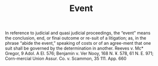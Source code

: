 ---
title: Event
letter: E
permalink: "/definitions/bld-event.html"
body: In reference to judicial and quasi judicial proceedings, the “event" means the
  conclusion, end, or finai outcome or re-suit of a litigation; as, in the phrase
  “abide the event,” speaking of costs or of an agree-ment that one suit shall be
  governed by the determination in another. Reeves v. Mc* Gregor, 9 Adol. A El. 576;
  Benjamin v. Ver Nooy, 168 N. ¥. 578, 61 N. E. 971; Corn-mercial Union Assur. Co.
  v. Scammon, 35 111. App. 660
published_at: '2018-07-07'
source: Black's Law Dictionary 2nd Ed (1910)
layout: post
---